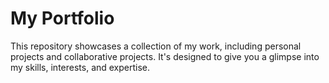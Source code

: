 # My Portfolio
This repository showcases a collection of my work, including personal projects and collaborative projects. It's designed to give you a glimpse into my skills, interests, and expertise.
